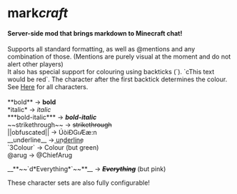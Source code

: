 # **mark**_craft_
#### Server-side mod that brings markdown to Minecraft chat!


Supports all standard formatting, as well as @mentions and any combination of those. (Mentions are purely visual at the moment and do not alert other players)\
It also has special support for colouring using backticks (\`). \`cThis text would be red\`. The character after the first backtick determines the colour. See [Here](https://htmlcolorcodes.com/minecraft-color-codes/) for all characters.
\
\
\*\*bold\*\* -> **bold**\
\*italic\* -> *italic*\
\*\*\*bold-italic\*\*\* -> ***bold-italic***\
\~\~strikethrough\~\~ -> ~~strikethrough~~\
||obfuscated|| -> ÚòiÐGıÆæ:n\
\_\_underline\_\_ -> u͟n͟d͟e͟r͟l͟i͟n͟e͟\
\`3Colour\` -> Colour (but green)\
@arug -> @ChiefArug
 

\_\_\*\*\~\~\`d\*Everything\*\`\~\~\*\*\_\_ -> __**~~*Everything*~~**__ (but pink)


These character sets are also fully configurable!
